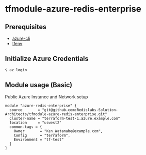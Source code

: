 # tfmodule-azure-redis-enterprise

## Prerequisites 

* [azure-cli](https://docs.microsoft.com/en-us/cli/azure/install-azure-cli-apt?view=azure-cli-latest)
* [tfenv](https://github.com/tfutils/tfenv)

## Initialize Azure Credentials

```BASH
$ az login
```

## Module usage (Basic)

Public Azure Instance and Network setup


```
module "azure-redis-enterprise" {
  source       = "git@github.com:Redislabs-Solution-Architects/tfmodule-azure-redis-enterprise.git"
  cluster-name = "terraform-test-1.azure.example.com"
  location     = "uswest2"
  common-tags = {
    Owner       = "Ken_Watanabe@example.com",
    Config      = "terraform",
    Environment = "tf-test"
  }
}

```
